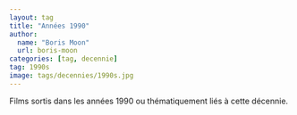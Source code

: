 ```yaml
---
layout: tag
title: "Années 1990"
author:
  name: "Boris Moon"
  url: boris-moon
categories: [tag, decennie]
tag: 1990s
image: tags/decennies/1990s.jpg
---
```


Films sortis dans les années 1990 ou thématiquement liés à cette décennie.
